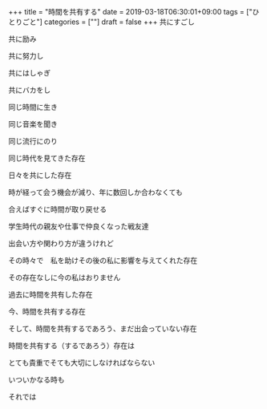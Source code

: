 +++
title = "時間を共有する"
date = 2019-03-18T06:30:01+09:00
tags = ["ひとりごと"]
categories = [""]
draft = false
+++
共にすごし

共に励み

共に努力し

共にはしゃぎ

共にバカをし

同じ時間に生き

同じ音楽を聞き

同じ流行にのり

同じ時代を見てきた存在

日々を共にした存在

時が経って会う機会が減り、年に数回しか合わなくても

合えばすぐに時間が取り戻せる

学生時代の親友や仕事で仲良くなった戦友達

出会い方や関わり方が違うけれど

その時々で　私を助けその後の私に影響を与えてくれた存在

その存在なしに今の私はおりません

過去に時間を共有した存在

今、時間を共有する存在

そして、時間を共有するであろう、まだ出会っていない存在



時間を共有する（するであろう）存在は

とても貴重でそても大切にしなければならない

いついかなる時も

それでは
